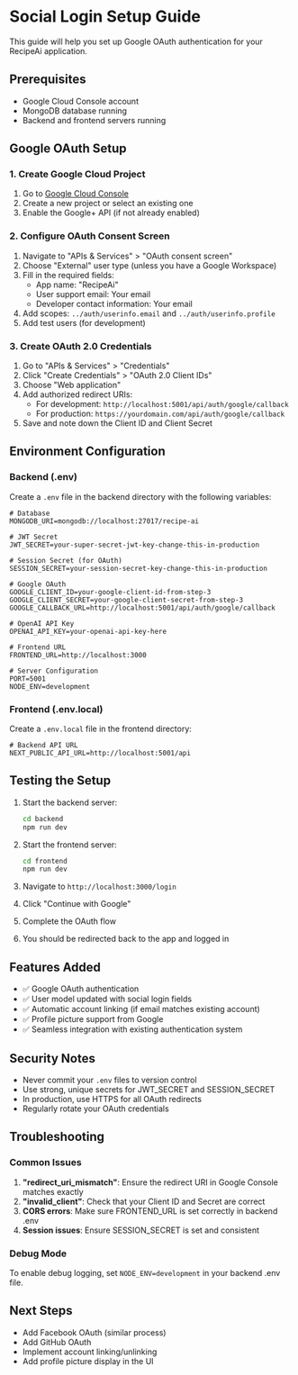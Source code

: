 # Social Login Setup Guide

This guide will help you set up Google OAuth authentication for your RecipeAi application.

## Prerequisites

- Google Cloud Console account
- MongoDB database running
- Backend and frontend servers running

## Google OAuth Setup

### 1. Create Google Cloud Project

1. Go to [Google Cloud Console](https://console.cloud.google.com/)
2. Create a new project or select an existing one
3. Enable the Google+ API (if not already enabled)

### 2. Configure OAuth Consent Screen

1. Navigate to "APIs & Services" > "OAuth consent screen"
2. Choose "External" user type (unless you have a Google Workspace)
3. Fill in the required fields:
   - App name: "RecipeAi"
   - User support email: Your email
   - Developer contact information: Your email
4. Add scopes: `../auth/userinfo.email` and `../auth/userinfo.profile`
5. Add test users (for development)

### 3. Create OAuth 2.0 Credentials

1. Go to "APIs & Services" > "Credentials"
2. Click "Create Credentials" > "OAuth 2.0 Client IDs"
3. Choose "Web application"
4. Add authorized redirect URIs:
   - For development: `http://localhost:5001/api/auth/google/callback`
   - For production: `https://yourdomain.com/api/auth/google/callback`
5. Save and note down the Client ID and Client Secret

## Environment Configuration

### Backend (.env)

Create a `.env` file in the backend directory with the following variables:

```env
# Database
MONGODB_URI=mongodb://localhost:27017/recipe-ai

# JWT Secret
JWT_SECRET=your-super-secret-jwt-key-change-this-in-production

# Session Secret (for OAuth)
SESSION_SECRET=your-session-secret-key-change-this-in-production

# Google OAuth
GOOGLE_CLIENT_ID=your-google-client-id-from-step-3
GOOGLE_CLIENT_SECRET=your-google-client-secret-from-step-3
GOOGLE_CALLBACK_URL=http://localhost:5001/api/auth/google/callback

# OpenAI API Key
OPENAI_API_KEY=your-openai-api-key-here

# Frontend URL
FRONTEND_URL=http://localhost:3000

# Server Configuration
PORT=5001
NODE_ENV=development
```

### Frontend (.env.local)

Create a `.env.local` file in the frontend directory:

```env
# Backend API URL
NEXT_PUBLIC_API_URL=http://localhost:5001/api
```

## Testing the Setup

1. Start the backend server:
   ```bash
   cd backend
   npm run dev
   ```

2. Start the frontend server:
   ```bash
   cd frontend
   npm run dev
   ```

3. Navigate to `http://localhost:3000/login`
4. Click "Continue with Google"
5. Complete the OAuth flow
6. You should be redirected back to the app and logged in

## Features Added

- ✅ Google OAuth authentication
- ✅ User model updated with social login fields
- ✅ Automatic account linking (if email matches existing account)
- ✅ Profile picture support from Google
- ✅ Seamless integration with existing authentication system

## Security Notes

- Never commit your `.env` files to version control
- Use strong, unique secrets for JWT_SECRET and SESSION_SECRET
- In production, use HTTPS for all OAuth redirects
- Regularly rotate your OAuth credentials

## Troubleshooting

### Common Issues

1. **"redirect_uri_mismatch"**: Ensure the redirect URI in Google Console matches exactly
2. **"invalid_client"**: Check that your Client ID and Secret are correct
3. **CORS errors**: Make sure FRONTEND_URL is set correctly in backend .env
4. **Session issues**: Ensure SESSION_SECRET is set and consistent

### Debug Mode

To enable debug logging, set `NODE_ENV=development` in your backend .env file.

## Next Steps

- Add Facebook OAuth (similar process)
- Add GitHub OAuth
- Implement account linking/unlinking
- Add profile picture display in the UI

